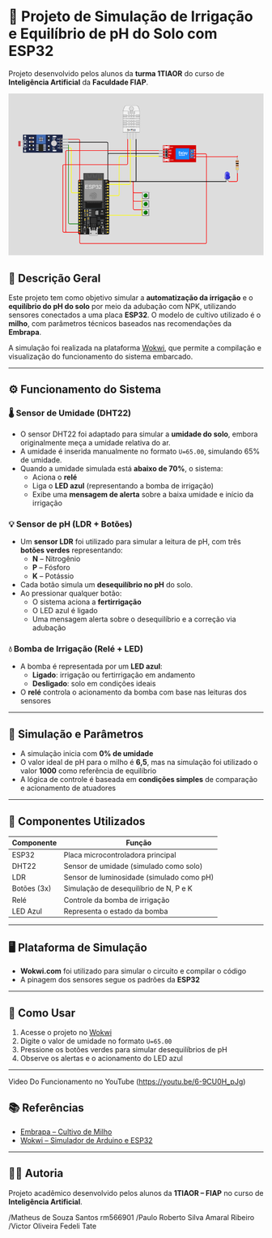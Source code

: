 # 🌽 Projeto de Simulação de Irrigação e Equilíbrio de pH do Solo com ESP32

Projeto desenvolvido pelos alunos da **turma 1TIAOR** do curso de **Inteligência Artificial** da **Faculdade FIAP**.

![Simulação do circuito](https://github.com/Matheus-Santos-AI/curso1tiaor-pbl-fase2-CAP1-FarmTechFIAP/raw/main/Imagem-Modelo.png)

## 📘 Descrição Geral

Este projeto tem como objetivo simular a **automatização da irrigação** e o **equilíbrio do pH do solo** por meio da adubação com NPK, utilizando sensores conectados a uma placa **ESP32**. O modelo de cultivo utilizado é o **milho**, com parâmetros técnicos baseados nas recomendações da **Embrapa**.

A simulação foi realizada na plataforma [Wokwi](https://wokwi.com), que permite a compilação e visualização do funcionamento do sistema embarcado.

---

## ⚙️ Funcionamento do Sistema

### 🌡️ Sensor de Umidade (DHT22)
- O sensor DHT22 foi adaptado para simular a **umidade do solo**, embora originalmente meça a umidade relativa do ar.
- A umidade é inserida manualmente no formato `U=65.00`, simulando 65% de umidade.
- Quando a umidade simulada está **abaixo de 70%**, o sistema:
  - Aciona o **relé**
  - Liga o **LED azul** (representando a bomba de irrigação)
  - Exibe uma **mensagem de alerta** sobre a baixa umidade e início da irrigação

### 💡 Sensor de pH (LDR + Botões)
- Um **sensor LDR** foi utilizado para simular a leitura de pH, com três **botões verdes** representando:
  - **N** – Nitrogênio
  - **P** – Fósforo
  - **K** – Potássio
- Cada botão simula um **desequilíbrio no pH** do solo.
- Ao pressionar qualquer botão:
  - O sistema aciona a **fertirrigação**
  - O LED azul é ligado
  - Uma mensagem alerta sobre o desequilíbrio e a correção via adubação

### 💧 Bomba de Irrigação (Relé + LED)
- A bomba é representada por um **LED azul**:
  - **Ligado**: irrigação ou fertirrigação em andamento
  - **Desligado**: solo em condições ideais
- O **relé** controla o acionamento da bomba com base nas leituras dos sensores

---

## 🧪 Simulação e Parâmetros

- A simulação inicia com **0% de umidade**
- O valor ideal de pH para o milho é **6,5**, mas na simulação foi utilizado o valor **1000** como referência de equilíbrio
- A lógica de controle é baseada em **condições simples** de comparação e acionamento de atuadores

---

## 🔌 Componentes Utilizados

| Componente     | Função                                      |
|----------------|---------------------------------------------|
| ESP32          | Placa microcontroladora principal           |
| DHT22          | Sensor de umidade (simulado como solo)      |
| LDR            | Sensor de luminosidade (simulado como pH)   |
| Botões (3x)    | Simulação de desequilíbrio de N, P e K      |
| Relé           | Controle da bomba de irrigação              |
| LED Azul       | Representa o estado da bomba                |

---

## 🖥️ Plataforma de Simulação

- **Wokwi.com** foi utilizado para simular o circuito e compilar o código
- A pinagem dos sensores segue os padrões da **ESP32**

---

## 🚀 Como Usar

1. Acesse o projeto no [Wokwi](https://wokwi.com/projects/444371288476560385)
2. Digite o valor de umidade no formato `U=65.00`
3. Pressione os botões verdes para simular desequilíbrios de pH
4. Observe os alertas e o acionamento do LED azul

---
Video Do Funcionamento no YouTube
(https://youtu.be/6-9CU0H_pJg)

## 📚 Referências

- [Embrapa – Cultivo de Milho](https://www.embrapa.br/milho-e-sorgo)
- [Wokwi – Simulador de Arduino e ESP32](https://wokwi.com)

---

## 👨‍💻 Autoria

Projeto acadêmico desenvolvido pelos alunos da **1TIAOR – FIAP** no curso de **Inteligência Artificial**.

/Matheus de Souza Santos rm566901
/Paulo Roberto Silva Amaral Ribeiro
/Victor Oliveira Fedeli Tate











